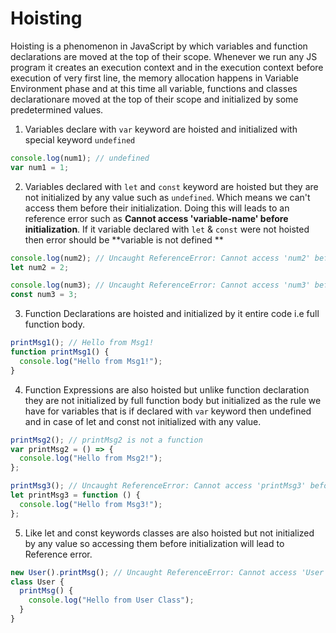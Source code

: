 # Hoisting

Hoisting is a phenomenon in JavaScript by which variables and function declarations are moved at the top of their scope. Whenever we run any JS program it creates an execution context and in the execution context before execution of very first line, the memory allocation happens in Variable Environment phase and at this time all variable, functions and classes declarationare moved at the top of their scope and initialized by some predetermined values.

1. Variables declare with `var` keyword are hoisted and initialized with special keyword `undefined`

```javascript
console.log(num1); // undefined
var num1 = 1;
```

2. Variables declared with `let` and `const` keyword are hoisted but they are not initialized by any value such as `undefined`. Which means we can't access them before their initialization. Doing this will leads to an reference error such as **Cannot access 'variable-name' before initialization**. If it variable declared with `let` & `const` were not hoisted then error should be **variable is not defined **

```javascript
console.log(num2); // Uncaught ReferenceError: Cannot access 'num2' before initialization
let num2 = 2;
```

```javascript
console.log(num3); // Uncaught ReferenceError: Cannot access 'num3' before initialization
const num3 = 3;
```

3. Function Declarations are hoisted and initialized by it entire code i.e full function body.

```javascript
printMsg1(); // Hello from Msg1!
function printMsg1() {
  console.log("Hello from Msg1!");
}
```

4. Function Expressions are also hoisted but unlike function declaration they are not initialized by full function body but initialized as the rule we have for variables that is if declared with `var` keyword then undefined and in case of let and const not initialized with any value.

```javascript
printMsg2(); // printMsg2 is not a function
var printMsg2 = () => {
  console.log("Hello from Msg2!");
};
```

```javascript
printMsg3(); // Uncaught ReferenceError: Cannot access 'printMsg3' before initialization
let printMsg3 = function () {
  console.log("Hello from Msg3!");
};
```

5. Like let and const keywords classes are also hoisted but not initialized by any value so accessing them before initialization will lead to Reference error.

```javascript
new User().printMsg(); // Uncaught ReferenceError: Cannot access 'User' before initialization
class User {
  printMsg() {
    console.log("Hello from User Class");
  }
}
```
